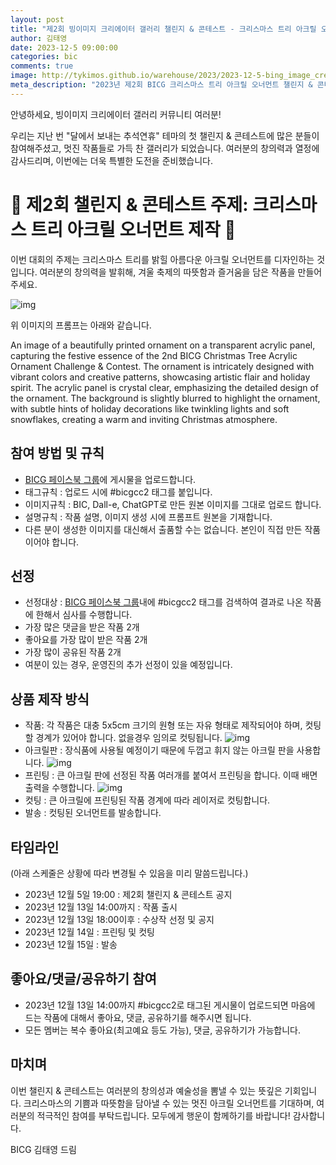 ```yaml
---
layout: post
title: "제2회 빙이미지 크리에이터 갤러리 챌린지 & 콘테스트 - 크리스마스 트리 아크릴 오너먼트 제작"
author: 김태영
date: 2023-12-5 09:00:00
categories: bic
comments: true
image: http://tykimos.github.io/warehouse/2023/2023-12-5-bing_image_creator_gallery_challenge_contest_2nd_title_1.jpg
meta_description: "2023년 제2회 BICG 크리스마스 트리 아크릴 오너먼트 챌린지 & 콘테스트 참여 안내: BICG 커뮤니티가 주최하는 이번 챌린지는 창의적인 아크릴 오너먼트 디자인을 통해 크리스마스 트리를 빛내는 것을 목표로 합니다. 참여자들은 자신의 작품을 BICG 페이스북 그룹에 업로드하고, 공동체 멤버들의 투표를 통해 선정된 작품은 아크릴 오너먼트로 제작됩니다. 창의성과 예술성을 발휘하여 따뜻한 크리스마스 분위기를 담아낼 멋진 작품들을 기대합니다!"
---
```


안녕하세요, 빙이미지 크리에이터 갤러리 커뮤니티 여러분!

우리는 지난 번 "달에서 보내는 추석연휴" 테마의 첫 챌린지 & 콘테스트에 많은 분들이 참여해주셨고, 멋진 작품들로 가득 찬 갤러리가 되었습니다. 여러분의 창의력과 열정에 감사드리며, 이번에는 더욱 특별한 도전을 준비했습니다.

# 🎄 제2회 챌린지 & 콘테스트 주제: 크리스마스 트리 아크릴 오너먼트 제작 🎄

이번 대회의 주제는 크리스마스 트리를 밝힐 아름다운 아크릴 오너먼트를 디자인하는 것입니다. 여러분의 창의력을 발휘해, 겨울 축제의 따뜻함과 즐거움을 담은 작품을 만들어주세요.

![img](http://tykimos.github.io/warehouse/2023/2023-12-5-bing_image_creator_gallery_challenge_contest_2nd_title_1.jpg)

위 이미지의 프롬프는 아래와 같습니다. 

An image of a beautifully printed ornament on a transparent acrylic panel, capturing the festive essence of the 2nd BICG Christmas Tree Acrylic Ornament Challenge & Contest. The ornament is intricately designed with vibrant colors and creative patterns, showcasing artistic flair and holiday spirit. The acrylic panel is crystal clear, emphasizing the detailed design of the ornament. The background is slightly blurred to highlight the ornament, with subtle hints of holiday decorations like twinkling lights and soft snowflakes, creating a warm and inviting Christmas atmosphere.

## 참여 방법 및 규칙

- [BICG 페이스북 그룹](https://www.facebook.com/groups/1366046607340589)에 게시물을 업로드합니다.
- 태그규칙 : 업로드 시에 #bicgcc2 태그를 붙입니다.
- 이미지규칙 : BIC, Dall-e, ChatGPT로 만든 원본 이미지를 그대로 업로드 합니다.
- 설명규칙 : 작품 설명, 이미지 생성 시에 프롬프트 원본을 기재합니다.
- 다른 분이 생성한 이미지를 대신해서 출품할 수는 없습니다. 본인이 직접 만든 작품이어야 합니다.

## 선정

- 선정대상 : [BICG 페이스북 그룹](https://www.facebook.com/groups/1366046607340589)내에 #bicgcc2 태그를 검색하여 결과로 나온 작품에 한해서 심사를 수행합니다. 
- 가장 많은 댓글을 받은 작품 2개
- 좋아요를 가장 많이 받은 작품 2개
- 가장 많이 공유된 작품 2개
- 여분이 있는 경우, 운영진의 추가 선정이 있을 예정입니다.

## 상품 제작 방식

- 작품: 각 작품은 대충 5x5cm 크기의 원형 또는 자유 형태로 제작되어야 하며, 컷팅할 경계가 있어야 합니다. 없을경우 임의로 컷팅됩니다.
![img](http://tykimos.github.io/warehouse/2023/2023-12-5-bing_image_creator_gallery_challenge_contest_2nd_1.jpg)
- 아크릴판 : 장식품에 사용될 예정이기 때문에 두껍고 휘지 않는 아크릴 판을 사용합니다.
![img](http://tykimos.github.io/warehouse/2023/2023-12-5-bing_image_creator_gallery_challenge_contest_2nd_2.jpg)
- 프린팅 : 큰 아크릴 판에 선정된 작품 여러개를 붙여서 프린팅을 합니다. 이때 배면 출력을 수행합니다.
![img](http://tykimos.github.io/warehouse/2023/2023-12-5-bing_image_creator_gallery_challenge_contest_2nd_3.jpg)
- 컷팅 : 큰 아크릴에 프린팅된 작품 경계에 따라 레이저로 컷팅합니다.
- 발송 : 컷팅된 오너먼트를 발송합니다.

## 타임라인

(아래 스케줄은 상황에 따라 변경될 수 있음을 미리 말씀드립니다.)
- 2023년 12월 5일 19:00 : 제2회 챌린지 & 콘테스트 공지
- 2023년 12월 13일 14:00까지 : 작품 출시
- 2023년 12월 13일 18:00이후 : 수상작 선정 및 공지
- 2023년 12월 14일 : 프린팅 및 컷팅
- 2023년 12월 15일 : 발송

## 좋아요/댓글/공유하기 참여

- 2023년 12월 13일 14:00까지 #bicgcc2로 태그된 게시물이 업로드되면 마음에 드는 작품에 대해서 좋아요, 댓글, 공유하기를 해주시면 됩니다.
- 모든 멤버는 복수 좋아요(최고예요 등도 가능), 댓글, 공유하기가 가능합니다.

## 마치며

이번 챌린지 & 콘테스트는 여러분의 창의성과 예술성을 뽐낼 수 있는 뜻깊은 기회입니다. 크리스마스의 기쁨과 따뜻함을 담아낼 수 있는 멋진 아크릴 오너먼트를 기대하며, 여러분의 적극적인 참여를 부탁드립니다. 모두에게 행운이 함께하기를 바랍니다! 감사합니다.

BICG 김태영 드림
